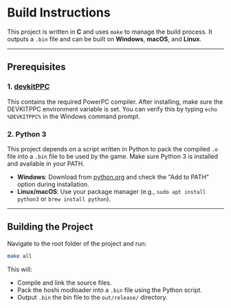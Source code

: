 # Build Instructions

This project is written in **C** and uses `make` to manage the build process. It outputs a `.bin` file and can be built on **Windows**, **macOS**, and **Linux**.

---

## Prerequisites

### 1. **[devkitPPC](https://devkitpro.org/wiki/Getting_Started)** 

This contains the required PowerPC compiler. After installing, make sure the DEVKITPPC environment variable is set. You can verify this by typing `echo %DEVKITPPC%` in the Windows command prompt.

### 2. **Python 3**

This project depends on a script written in Python to pack the compiled `.o` file into a `.bin` file to be used by the game. Make sure Python 3 is installed and available in your PATH.

* **Windows**: Download from [python.org](https://www.python.org/downloads/) and check the "Add to PATH" option during installation.
* **Linux/macOS**: Use your package manager (e.g., `sudo apt install python3` or `brew install python`).

---

## Building the Project

Navigate to the root folder of the project and run:

```bash
make all
```

This will:

* Compile and link the source files.
* Pack the hoshi modloader into a `.bin` file using the Python script.
* Output `.bin` the bin file to the `out/release/` directory.
